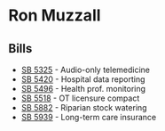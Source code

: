 # Ron Muzzall
## Bills
* [SB 5325](bill/2021-22/sb/5325/) - Audio-only telemedicine
* [SB 5420](bill/2021-22/sb/5420/) - Hospital data reporting
* [SB 5496](bill/2021-22/sb/5496/) - Health prof. monitoring
* [SB 5518](bill/2021-22/sb/5518/) - OT licensure compact
* [SB 5882](bill/2021-22/sb/5882/) - Riparian stock watering
* [SB 5939](bill/2021-22/sb/5939/) - Long-term care insurance
